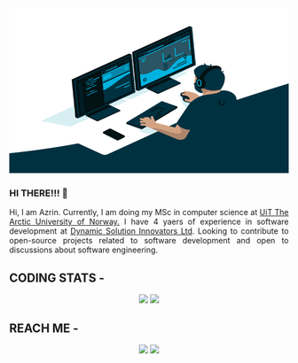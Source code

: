 <!-- <p align="center">
<img src="https://media.giphy.com/media/SWoSkN6DxTszqIKEqv/giphy.gif" alt="Coder GIF" width="500" height="300">
</p>
-->
<p align="center">
<img alt="GIF" src="https://github.com/ajannat/ajannat/blob/main/gifs/code.gif?raw=true" width="600" height="300" />
</p>

### HI THERE!!! 👋
<p align="justify">
Hi, I am Azrin. Currently, I am doing my MSc in computer science at <a href="https://uit.no/startsida">UiT The Arctic University of Norway.</a> I have 4 yaers of experience in software development at <a href="http://www.dsinnovators.com/">Dynamic Solution Innovators Ltd</a>. Looking to contribute to open-source projects related to software development and open to discussions about software engineering.
</p>

## **CODING STATS -**

<p align = "center">
<img src="https://github-readme-stats.vercel.app/api?username=azrindipu&count_private=true&include_all_commits=true&show_icons=true&theme=gotham&line_height=27&hide_border=true">
<img src="https://github-readme-stats.vercel.app/api/top-langs/?username=azrindipu&show_icons=true&hide=&theme=gotham&line_height=27&hide_border=true">

</p>




## **REACH ME -**

<p align="center">
    <a href="https://www.linkedin.com/in/azrin-dipu/"><img src="https://img.shields.io/badge/linkedin%20-%230077B5.svg?&style=for-the-badge&logo=linkedin&logoColor=white"/></a>
    <a href="https://www.facebook.com/azrin.dipu/"><img src="https://img.shields.io/badge/facebook%20-%231877F2.svg?&style=for-the-badge&logo=facebook&logoColor=white"/></a>
</p>

